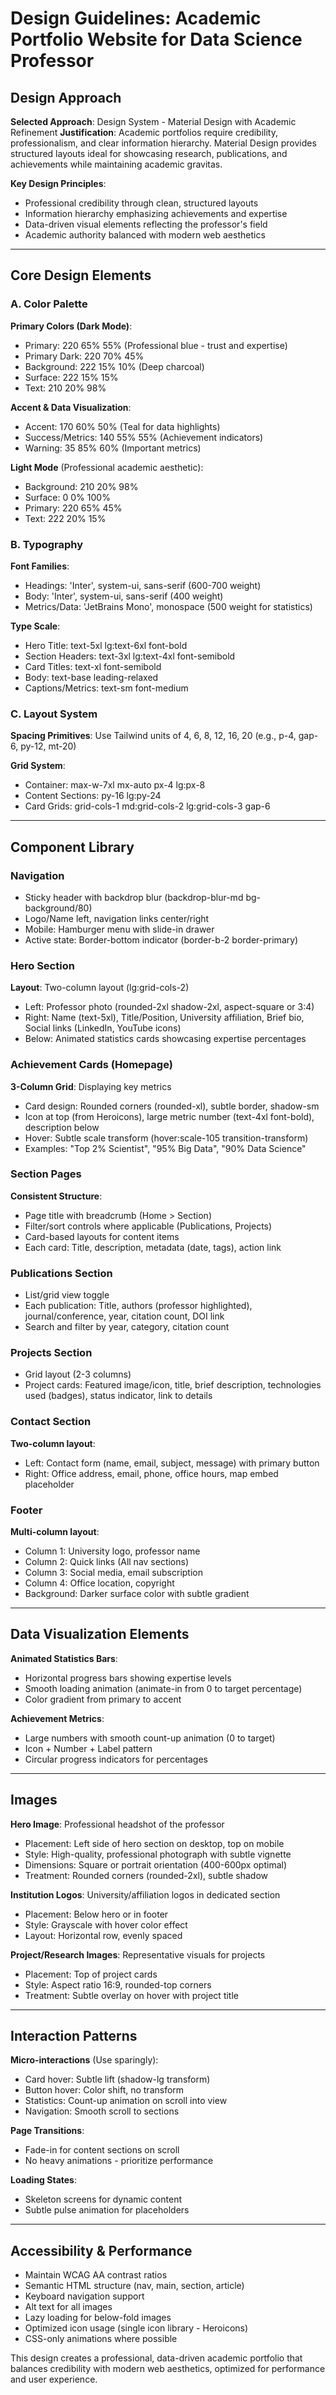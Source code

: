 # Design Guidelines: Academic Portfolio Website for Data Science Professor

## Design Approach
**Selected Approach**: Design System - Material Design with Academic Refinement
**Justification**: Academic portfolios require credibility, professionalism, and clear information hierarchy. Material Design provides structured layouts ideal for showcasing research, publications, and achievements while maintaining academic gravitas.

**Key Design Principles**:
- Professional credibility through clean, structured layouts
- Information hierarchy emphasizing achievements and expertise
- Data-driven visual elements reflecting the professor's field
- Academic authority balanced with modern web aesthetics

---

## Core Design Elements

### A. Color Palette

**Primary Colors (Dark Mode)**:
- Primary: 220 65% 55% (Professional blue - trust and expertise)
- Primary Dark: 220 70% 45%
- Background: 222 15% 10% (Deep charcoal)
- Surface: 222 15% 15%
- Text: 210 20% 98%

**Accent & Data Visualization**:
- Accent: 170 60% 50% (Teal for data highlights)
- Success/Metrics: 140 55% 55% (Achievement indicators)
- Warning: 35 85% 60% (Important metrics)

**Light Mode** (Professional academic aesthetic):
- Background: 210 20% 98%
- Surface: 0 0% 100%
- Primary: 220 65% 45%
- Text: 222 20% 15%

### B. Typography

**Font Families**:
- Headings: 'Inter', system-ui, sans-serif (600-700 weight)
- Body: 'Inter', system-ui, sans-serif (400 weight)
- Metrics/Data: 'JetBrains Mono', monospace (500 weight for statistics)

**Type Scale**:
- Hero Title: text-5xl lg:text-6xl font-bold
- Section Headers: text-3xl lg:text-4xl font-semibold
- Card Titles: text-xl font-semibold
- Body: text-base leading-relaxed
- Captions/Metrics: text-sm font-medium

### C. Layout System

**Spacing Primitives**: Use Tailwind units of 4, 6, 8, 12, 16, 20 (e.g., p-4, gap-6, py-12, mt-20)

**Grid System**:
- Container: max-w-7xl mx-auto px-4 lg:px-8
- Content Sections: py-16 lg:py-24
- Card Grids: grid-cols-1 md:grid-cols-2 lg:grid-cols-3 gap-6

---

## Component Library

### Navigation
- Sticky header with backdrop blur (backdrop-blur-md bg-background/80)
- Logo/Name left, navigation links center/right
- Mobile: Hamburger menu with slide-in drawer
- Active state: Border-bottom indicator (border-b-2 border-primary)

### Hero Section
**Layout**: Two-column layout (lg:grid-cols-2)
- Left: Professor photo (rounded-2xl shadow-2xl, aspect-square or 3:4)
- Right: Name (text-5xl), Title/Position, University affiliation, Brief bio, Social links (LinkedIn, YouTube icons)
- Below: Animated statistics cards showcasing expertise percentages

### Achievement Cards (Homepage)
**3-Column Grid**: Displaying key metrics
- Card design: Rounded corners (rounded-xl), subtle border, shadow-sm
- Icon at top (from Heroicons), large metric number (text-4xl font-bold), description below
- Hover: Subtle scale transform (hover:scale-105 transition-transform)
- Examples: "Top 2% Scientist", "95% Big Data", "90% Data Science"

### Section Pages
**Consistent Structure**:
- Page title with breadcrumb (Home > Section)
- Filter/sort controls where applicable (Publications, Projects)
- Card-based layouts for content items
- Each card: Title, description, metadata (date, tags), action link

### Publications Section
- List/grid view toggle
- Each publication: Title, authors (professor highlighted), journal/conference, year, citation count, DOI link
- Search and filter by year, category, citation count

### Projects Section
- Grid layout (2-3 columns)
- Project cards: Featured image/icon, title, brief description, technologies used (badges), status indicator, link to details

### Contact Section
**Two-column layout**:
- Left: Contact form (name, email, subject, message) with primary button
- Right: Office address, email, phone, office hours, map embed placeholder

### Footer
**Multi-column layout**:
- Column 1: University logo, professor name
- Column 2: Quick links (All nav sections)
- Column 3: Social media, email subscription
- Column 4: Office location, copyright
- Background: Darker surface color with subtle gradient

---

## Data Visualization Elements

**Animated Statistics Bars**:
- Horizontal progress bars showing expertise levels
- Smooth loading animation (animate-in from 0 to target percentage)
- Color gradient from primary to accent

**Achievement Metrics**:
- Large numbers with smooth count-up animation (0 to target)
- Icon + Number + Label pattern
- Circular progress indicators for percentages

---

## Images

**Hero Image**: Professional headshot of the professor
- Placement: Left side of hero section on desktop, top on mobile
- Style: High-quality, professional photograph with subtle vignette
- Dimensions: Square or portrait orientation (400-600px optimal)
- Treatment: Rounded corners (rounded-2xl), subtle shadow

**Institution Logos**: University/affiliation logos in dedicated section
- Placement: Below hero or in footer
- Style: Grayscale with hover color effect
- Layout: Horizontal row, evenly spaced

**Project/Research Images**: Representative visuals for projects
- Placement: Top of project cards
- Style: Aspect ratio 16:9, rounded-top corners
- Treatment: Subtle overlay on hover with project title

---

## Interaction Patterns

**Micro-interactions** (Use sparingly):
- Card hover: Subtle lift (shadow-lg transform)
- Button hover: Color shift, no transform
- Statistics: Count-up animation on scroll into view
- Navigation: Smooth scroll to sections

**Page Transitions**:
- Fade-in for content sections on scroll
- No heavy animations - prioritize performance

**Loading States**:
- Skeleton screens for dynamic content
- Subtle pulse animation for placeholders

---

## Accessibility & Performance

- Maintain WCAG AA contrast ratios
- Semantic HTML structure (nav, main, section, article)
- Keyboard navigation support
- Alt text for all images
- Lazy loading for below-fold images
- Optimized icon usage (single icon library - Heroicons)
- CSS-only animations where possible

This design creates a professional, data-driven academic portfolio that balances credibility with modern web aesthetics, optimized for performance and user experience.